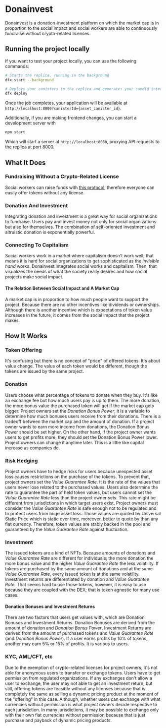 # Donainvest

Donainvest is a donation-investment platform on which the market cap is in proportion to the social impact and social workers are able to continuously fundraise without crypto-related licenses.

## Running the project locally

If you want to test your project locally, you can use the following commands:

```bash
# Starts the replica, running in the background
dfx start --background

# Deploys your canisters to the replica and generates your candid interface
dfx deploy
```

Once the job completes, your application will be available at `http://localhost:8000?canisterId={asset_canister_id}`.

Additionally, if you are making frontend changes, you can start a development server with

```bash
npm start
```

Which will start a server at `http://localhost:8080`, proxying API requests to the replica at port 8000.

## What It Does

### Fundraising Without a Crypto-Related License

Social workers can raise funds with [this protocol](https://github.com/kentomisawa/lfico), therefore everyone can easily offer tokens without any license. 

### Donation And Investment

Integrating donation and investment is a great way for social organizations to fundraise. Users pay and invest money not only for social organizations but also for themselves. The combination of self-oriented investment and altruistic donation is exponentially powerful.

### Connecting To Capitalism

Social workers work in a market where capitalism doesn't work well; that means it is hard for social organizations to get sophisticated as the *invisible hand* works. Donainvest integrates social works and capitalism. Then, that visualizes the needs of what the society really desires and how social projects make social impact.

#### The Relation Between Social Impact and A Market Cap

A market cap is in proportion to how much people want to support the project. Because there are no other incentives like dividends or ownerships. Although there is another incentive which is expectations of token value increases in the future, it comes from the social impact that the project makes. 

## How It Works

### Token Offering

It's confusing but there is no concept of "price" of offered tokens. It's about value change. The value of each token would be different, though the tokens are issued by the same project.

### Donation

Users choose what percentage of tokens to donate when they buy. It's like an exchange fee but how much users pay is up to them. The more donation, the more bonus value the purchased token will get if the market cap gets bigger. Project owners set the *Donation Bonus Power*; it is a variable to determine how much bonuses users receive from their donations. There is a tradeoff between the market cap and the amount of donation. If a project owner wants to earn more income from donations, the Donation Bonus Power should be set higher. On the other hand, if the project owner wants users to get profits more, they should set the Donation Bonus Power lower. Project owners can change it anytime later. This is a little like capital increase as companies do.

### Risk Hedging

Project owners have to hedge risks for users because unexpected asset loss causes restrictions on the purchase of the tokens. To prevent that, project owners set the *Value Guarantee Rate*. It is the rate of the values that users never lose related to the purchased values. Users also determine the rate to guarantee the part of held token values, but users cannot set the *Value Guarantee Rate* less than the project owner sets. This rate might be different from jurisdictions in which target users exist. Project owners must consider the *Value Guarantee Rate* is safe enough not to be regulated and to protect users from huge asset loss. Those values are quoted by Universal Static Price which is static over time, moreover, better to quote by than any fiat currency. Therefore, token values are stably backed in the pool and guaranteed by the *Value Guarantee Rate* against fluctuation.

### Investment

The issued tokens are a kind of NFTs. Because amounts of donations and *Value Guarantee Rate* are different for individuals; the more donation the more bonus value and the higher *Value Guarantee Rate* the less volatility. If tokens are purchased by the same amount of donations and at the same *Value Guarantee Rate*, every issued token is at the same volatility. Investment returns are differentiated by donation and *Value Guarantee Rate*. That seems hard to use those tokens, however, it is easy to use because they are coupled with the DEX; that is token agnostic for many use cases.

#### Donation Bonuses and Investment Returns

There are two factors that users get values with, which are Donation Bonuses and Investment Returns. Donation Bonuses are derived from the amount of donation and *Donation Bonus Power*, Investment Returns are derived from the amount of purchased tokens and *Value Guarantee Rate* (and *Donation Bonus Power*). If a user earns profits by 10% of tokens, another may earn 5% or 15% of profits. It is various to users.

### KYC, AML/CFT, etc

Due to the exemption of crypto-related licenses for project owners, it's not able for anonymous users to transfer or exchange tokens. Users have to get permission from regulated organizations. If any exchanges don't allow a user to exchange, the user may not able to get an investment return, but still, offering tokens are feasible without any licenses because that is completely the same as selling a dynamic pricing product at the moment of the "offering" in this case. Although, whether users can exchange with what currencies without permission is what project owners decide respective to each jurisdiction. In many jurisdictions, it may be possible to exchange only with their own fiat currencies without permission because that is just purchase and payback of dynamic pricing products.
